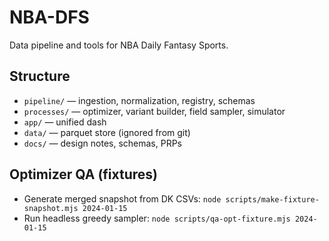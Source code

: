 # NBA-DFS

Data pipeline and tools for NBA Daily Fantasy Sports.

## Structure
- `pipeline/` — ingestion, normalization, registry, schemas
- `processes/` — optimizer, variant builder, field sampler, simulator
- `app/` — unified dash
- `data/` — parquet store (ignored from git)
- `docs/` — design notes, schemas, PRPs

## Optimizer QA (fixtures)
- Generate merged snapshot from DK CSVs: `node scripts/make-fixture-snapshot.mjs 2024-01-15`
- Run headless greedy sampler: `node scripts/qa-opt-fixture.mjs 2024-01-15`
